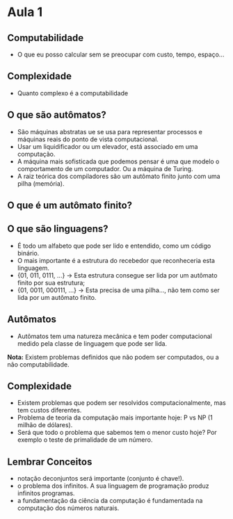 # Aula 1

## Computabilidade

- O que eu posso calcular sem se preocupar com custo, tempo, espaço...

## Complexidade

- Quanto complexo é a computabilidade

## O que são autômatos?

- São máquinas abstratas ue se usa para representar processos e máquinas reais do ponto de vista computacional.
- Usar um liquidificador ou um elevador, está associado em uma computação.
- A máquina mais sofisticada que podemos pensar é uma que modelo o comportamento de um computador. Ou a máquina de Turing.
- A raiz teórica dos compiladores são um autômato finito junto com uma pilha (memória).

## O que é um autômato finito?

## O que são linguagens?

- É todo um alfabeto que pode ser lido e entendido, como um código binário.
- O mais importante é a estrutura do recebedor que reconheceria esta linguagem.
- {01, 011, 0111, ...} -> Esta estrutura consegue ser lida por um autômato finito por sua estrutura;
- {01, 0011, 000111, ...} -> Esta precisa de uma pilha..., não tem como ser lida por um autômato finito.

## Autômatos

- Autômatos tem uma natureza mecânica e tem poder computacional medido pela classe de linguagem que pode ser lida.


**Nota:** Existem problemas definidos que não podem ser computados, ou a não computabilidade.

## Complexidade

- Existem problemas que podem ser resolvidos computacionalmente, mas tem custos diferentes.
- Problema de teoria da computação mais importante hoje: P vs NP (1 milhão de dólares).
- Será que todo o problema que sabemos tem o menor custo hoje? Por exemplo o teste de primalidade de um número.

## Lembrar Conceitos

- notação deconjuntos será importante (conjunto é chave!).
- o problema dos infinitos. A sua linguagem de programação produz infinitos programas.
- a fundamentação da ciência da computação é fundamentada na computação dos números naturais.
